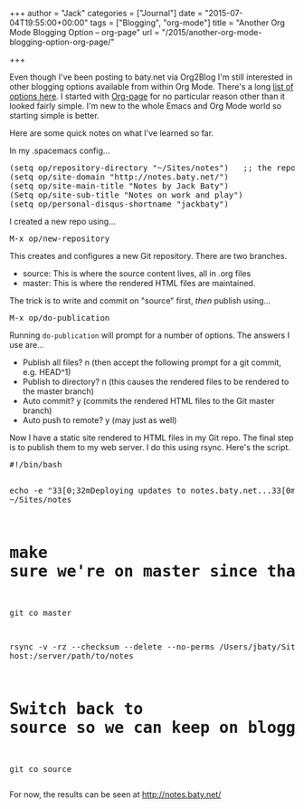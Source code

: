 +++
author = "Jack"
categories = ["Journal"]
date = "2015-07-04T19:55:00+00:00"
tags = ["Blogging", "org-mode"]
title = "Another Org Mode Blogging Option – org-page"
url = "/2015/another-org-mode-blogging-option-org-page/"

+++

Even though I've been posting to baty.net via Org2Blog I'm still interested in other blogging options available from within Org Mode. There's a long [list of options here][1]. I started with [Org-page][2] for no particular reason other than it looked fairly simple. I'm new to the whole Emacs and Org Mode world so starting simple is better.

Here are some quick notes on what I've learned so far.

In my .spacemacs config…

<pre class="example">(setq op/repository-directory "~/Sites/notes")   ;; the repository location
(setq op/site-domain "http://notes.baty.net/")
(setq op/site-main-title "Notes by Jack Baty")
(Setq op/site-sub-title "Notes on work and play")
(setq op/personal-disqus-shortname "jackbaty")
</pre>

I created a new repo using…

<pre class="example">M-x op/new-repository
</pre>

This creates and configures a new Git repository. There are two branches.

<ul class="org-ul">
  <li>
    source: This is where the source content lives, all in .org files
  </li>
  <li>
    master: This is where the rendered HTML files are maintained.
  </li>
</ul>

The trick is to write and commit on "source" first, _then_ publish using…

<pre class="example">M-x op/do-publication
</pre>

Running `do-publication` will prompt for a number of options. The answers I use are…

<ul class="org-ul">
  <li>
    Publish all files? n (then accept the following prompt for a git commit, e.g. HEAD^1)
  </li>
  <li>
    Publish to directory? n (this causes the rendered files to be rendered to the master branch)
  </li>
  <li>
    Auto commit? y (commits the rendered HTML files to the Git master branch)
  </li>
  <li>
    Auto push to remote? y (may just as well)
  </li>
</ul>

Now I have a static site rendered to HTML files in my Git repo. The final step is to publish them to my web server. I do this using rsync. Here's the script.

<div class="org-src-container">
  <pre class="src src-bash">#!/bin/bash

echo -e " 33[0;32mDeploying updates to notes.baty.net... 33[0m"
cd ~/Sites/notes

# make sure we're on master since that's where the HTML files live
git co master

rsync -v -rz --checksum --delete --no-perms /Users/jbaty/Sites/notes/ host:/server/path/to/notes

# Switch back to source so we can keep on blogging
git co source
</pre>
</div>

For now, the results can be seen at <http://notes.baty.net/>

 [1]: http://orgmode.org/worg/org-blog-wiki.html
 [2]: https://github.com/kelvinh/org-page